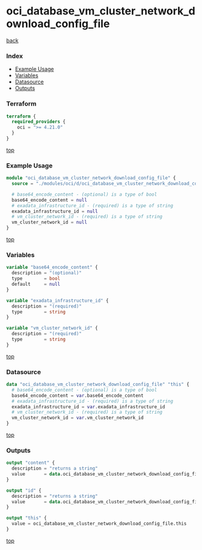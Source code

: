 # oci_database_vm_cluster_network_download_config_file

[back](../oci.md)

### Index

- [Example Usage](#example-usage)
- [Variables](#variables)
- [Datasource](#datasource)
- [Outputs](#outputs)

### Terraform

```terraform
terraform {
  required_providers {
    oci = ">= 4.21.0"
  }
}
```

[top](#index)

### Example Usage

```terraform
module "oci_database_vm_cluster_network_download_config_file" {
  source = "./modules/oci/d/oci_database_vm_cluster_network_download_config_file"

  # base64_encode_content - (optional) is a type of bool
  base64_encode_content = null
  # exadata_infrastructure_id - (required) is a type of string
  exadata_infrastructure_id = null
  # vm_cluster_network_id - (required) is a type of string
  vm_cluster_network_id = null
}
```

[top](#index)

### Variables

```terraform
variable "base64_encode_content" {
  description = "(optional)"
  type        = bool
  default     = null
}

variable "exadata_infrastructure_id" {
  description = "(required)"
  type        = string
}

variable "vm_cluster_network_id" {
  description = "(required)"
  type        = string
}
```

[top](#index)

### Datasource

```terraform
data "oci_database_vm_cluster_network_download_config_file" "this" {
  # base64_encode_content - (optional) is a type of bool
  base64_encode_content = var.base64_encode_content
  # exadata_infrastructure_id - (required) is a type of string
  exadata_infrastructure_id = var.exadata_infrastructure_id
  # vm_cluster_network_id - (required) is a type of string
  vm_cluster_network_id = var.vm_cluster_network_id
}
```

[top](#index)

### Outputs

```terraform
output "content" {
  description = "returns a string"
  value       = data.oci_database_vm_cluster_network_download_config_file.this.content
}

output "id" {
  description = "returns a string"
  value       = data.oci_database_vm_cluster_network_download_config_file.this.id
}

output "this" {
  value = oci_database_vm_cluster_network_download_config_file.this
}
```

[top](#index)